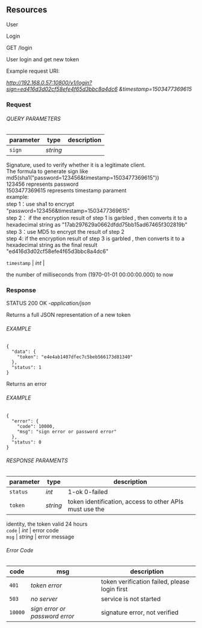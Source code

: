 ## Resources

User

  Login

GET  /login

User login and get new token

Example request URI:

_http://192.168.0.57:10800/v1/login?sign=ed416d3d02cf58efe4f65d3bbc8a4dc6
&timestamp=1503477369615_

### Request

###### QUERY PARAMETERS

parameter | type | description  
---|---|---  
`sign` | _string_ |

Signature, used to verify whether it is a legitimate client.  
The formula to generate sign like  
md5(sha1("password=123456&timestamp=1503477369615"))  
123456 represents password  
1503477369615 represents timestamp parament  
example:  
step 1：use sha1 to encrypt "password=123456&timestamp=1503477369615"  
step 2： if the encryption result of step 1 is garbled , then converts it to a
hexadecimal string as "17ab297629a0662dfdd75bb15ad67465f302819b"  
step 3：use MD5 to encrypt the result of step 2  
step 4: if the encryption result of step 3 is garbled , then converts it to a
hexadecimal string as the final result "ed416d3d02cf58efe4f65d3bbc8a4dc6"  
  
`timestamp` | _int_ |

the number of milliseconds from (1970-01-01 00:00:00.000) to now  
  
### Response

STATUS 200 OK _-application/json_

Returns a full JSON representation of a new token

###### EXAMPLE

    
    
    {
      "data": {
        "token": "e4e4ab1407dfec7c5beb566173d81340"
      },
      "status": 1
    }
    					

Returns an error

###### EXAMPLE

    
    
    {
      "error": {
        "code": 10000,
        "msg": "sign error or password error"
      },
      "status": 0
    }
    					

###### RESPONSE PARAMENTS

parameter | type | description  
---|---|---  
`status` | _int_ | 1-ok 0-failed  
`token` | _string_ | token identification, access to other APIs must use the
identity, the token valid 24 hours  
`code` | _int_ | error code  
`msg` | _string_ | error message  
  
###### Error Code

code | msg | description  
---|---|---  
`401` | _token error_ | token verification failed, please login first  
`503` | _no server_ | service is not started  
`10000` | _sign error or password error_ | signature error, not verified  
  